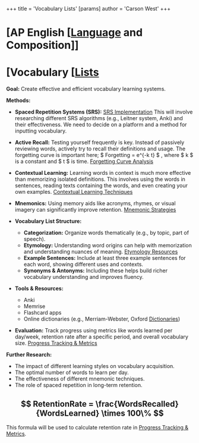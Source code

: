 +++
 title = 'Vocabulary Lists'
[params]
	author = 'Carson West'
+++
# [AP English [[Language](./../ap-english-[[language/) and Composition]]
# [Vocabulary [[Lists](./../vocabulary-[[lists/)

**Goal:** Create effective and efficient vocabulary learning systems.

**Methods:**

* **Spaced Repetition Systems (SRS):** [SRS Implementation](./../srs-implementation/)  This will involve researching different SRS algorithms (e.g., Leitner system, Anki) and their effectiveness.  We need to decide on a platform and a method for inputting vocabulary.

* **Active Recall:**  Testing yourself frequently is key.  Instead of passively reviewing words, actively try to recall their definitions and usage.  The forgetting curve is important here;  $ Forgetting = e^{-k t} $ , where  $ k $  is a constant and  $ t $  is time. [Forgetting Curve Analysis](./../forgetting-curve-analysis/)

* **Contextual Learning:** Learning words in context is much more effective than memorizing isolated definitions.  This involves using the words in sentences, reading texts containing the words, and even creating your own examples.  [Contextual Learning Techniques](./../contextual-learning-techniques/)

* **Mnemonics:**  Using memory aids like acronyms, rhymes, or visual imagery can significantly improve retention.  [Mnemonic Strategies](./../mnemonic-strategies/)

* **Vocabulary List Structure:**
    * **Categorization:** Organize words thematically (e.g., by topic, part of speech).
    * **Etymology:** Understanding word origins can help with memorization and understanding nuances of meaning. [Etymology Resources](./../etymology-resources/)
    * **Example Sentences:** Include at least three example sentences for each word, showing different uses and contexts.
    * **Synonyms & Antonyms:**  Including these helps build richer vocabulary understanding and improves fluency.


* **Tools & Resources:**
    * Anki
    * Memrise
    * Flashcard apps
    * Online dictionaries (e.g., Merriam-Webster, Oxford [Dictionaries](./../dictionaries/))


* **Evaluation:** Track progress using metrics like words learned per day/week, retention rate after a specific period, and overall vocabulary size. [Progress Tracking & Metrics](./../progress-tracking-&-metrics/)


**Further Research:**

* The impact of different learning styles on vocabulary acquisition.
* The optimal number of words to learn per day.
* The effectiveness of different mnemonic techniques.
* The role of spaced repetition in long-term retention.


##  $$ RetentionRate = \frac{WordsRecalled}{WordsLearned} \times 100\% $$  

This formula will be used to calculate retention rate in [Progress Tracking & Metrics](./../progress-tracking-&-metrics/).
